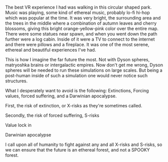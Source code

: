The best VR experience I had was walking in this circular shaped park. Music was playing, some kind of ethereal music, probably lo-fi hi-hop which was popular at the time. It was very bright, the surrounding area and the trees in the middle where a combination of autumn leaves and cherry blossoms, giving this bright orange-yellow-pink color over the entire map. There were some statues near spawn, and when you went down the path further were a log cabin. Inside of it were a TV to connect to the internet and there were pillows and a fireplace. It was one of the most serene, ethereal and beautiful experiences I've had. 

This is how I imagine the far future the most. Not with Dyson spheres, matryoshka brains or intergalactic empires. Now don't get me wrong, Dyson spheres will be needed to run these simulations on large scales. But being a post-human inside of such a simulation one would never notice such structures. 

What I desperately want to avoid is the following: Extinctions, Forcing values, forced suffering, and a Darwinian apocalypse. 

First, the risk of extinction, or X-risks as they're sometimes called.

Secondly, the risk of forced suffering, S-risks

Value lock in

Darwinian apocalypse

I call upon all of humanity to fight against any and all X-risks and S-risks, so we can ensure that the future is an ethereal forest, and not a SPOOKY forest. 